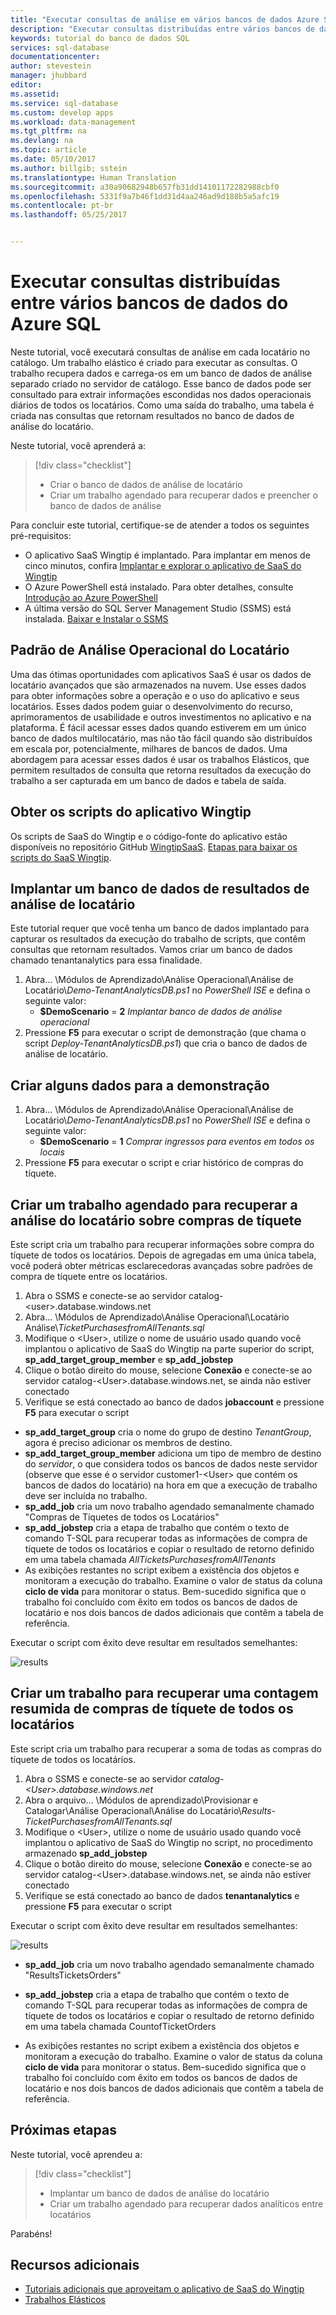 ```yaml
---
title: "Executar consultas de análise em vários bancos de dados Azure SQL | Microsoft Docs"
description: "Executar consultas distribuídas entre vários bancos de dados do Azure SQL"
keywords: tutorial do banco de dados SQL
services: sql-database
documentationcenter: 
author: stevestein
manager: jhubbard
editor: 
ms.assetid: 
ms.service: sql-database
ms.custom: develop apps
ms.workload: data-management
ms.tgt_pltfrm: na
ms.devlang: na
ms.topic: article
ms.date: 05/10/2017
ms.author: billgib; sstein
ms.translationtype: Human Translation
ms.sourcegitcommit: a30a90682948b657fb31dd14101172282988cbf0
ms.openlocfilehash: 5331f9a7b46f1dd31d4aa246ad9d188b5a5afc19
ms.contentlocale: pt-br
ms.lasthandoff: 05/25/2017


---
```

# <a name="run-distributed-queries-across-multiple-azure-sql-databases"></a>Executar consultas distribuídas entre vários bancos de dados do Azure SQL

Neste tutorial, você executará consultas de análise em cada locatário no catálogo. Um trabalho elástico é criado para executar as consultas. O trabalho recupera dados e carrega-os em um banco de dados de análise separado criado no servidor de catálogo. Esse banco de dados pode ser consultado para extrair informações escondidas nos dados operacionais diários de todos os locatários. Como uma saída do trabalho, uma tabela é criada nas consultas que retornam resultados no banco de dados de análise do locatário.


Neste tutorial, você aprenderá a:

> [!div class="checklist"]
> * Criar o banco de dados de análise de locatário
> * Criar um trabalho agendado para recuperar dados e preencher o banco de dados de análise

Para concluir este tutorial, certifique-se de atender a todos os seguintes pré-requisitos:

* O aplicativo SaaS Wingtip é implantado. Para implantar em menos de cinco minutos, confira [Implantar e explorar o aplicativo de SaaS do Wingtip](sql-database-saas-tutorial.md)
* O Azure PowerShell está instalado. Para obter detalhes, consulte [Introdução ao Azure PowerShell](https://docs.microsoft.com/powershell/azure/get-started-azureps)
* A última versão do SQL Server Management Studio (SSMS) está instalada. [Baixar e Instalar o SSMS](https://docs.microsoft.com/sql/ssms/download-sql-server-management-studio-ssms)

## <a name="tenant-operational-analytics-pattern"></a>Padrão de Análise Operacional do Locatário

Uma das ótimas oportunidades com aplicativos SaaS é usar os dados de locatário avançados que são armazenados na nuvem. Use esses dados para obter informações sobre a operação e o uso do aplicativo e seus locatários. Esses dados podem guiar o desenvolvimento do recurso, aprimoramentos de usabilidade e outros investimentos no aplicativo e na plataforma. É fácil acessar esses dados quando estiverem em um único banco de dados multilocatário, mas não tão fácil quando são distribuídos em escala por, potencialmente, milhares de bancos de dados. Uma abordagem para acessar esses dados é usar os trabalhos Elásticos, que permitem resultados de consulta que retorna resultados da execução do trabalho a ser capturada em um banco de dados e tabela de saída.

## <a name="get-the-wingtip-application-scripts"></a>Obter os scripts do aplicativo Wingtip

Os scripts de SaaS do Wingtip e o código-fonte do aplicativo estão disponíveis no repositório GitHub [WingtipSaaS](https://github.com/Microsoft/WingtipSaaS). [Etapas para baixar os scripts do SaaS Wingtip](sql-database-wtp-overview.md#download-the-wingtip-saas-scripts).

## <a name="deploy-a-database-for-tenant-analytics-results"></a>Implantar um banco de dados de resultados de análise de locatário

Este tutorial requer que você tenha um banco de dados implantado para capturar os resultados da execução do trabalho de scripts, que contêm consultas que retornam resultados. Vamos criar um banco de dados chamado tenantanalytics para essa finalidade.

1. Abra... \\Módulos de Aprendizado\\Análise Operacional\\Análise de Locatário\\*Demo-TenantAnalyticsDB.ps1* no *PowerShell ISE* e defina o seguinte valor:
   * **$DemoScenario** = **2** *Implantar banco de dados de análise operacional*
1. Pressione **F5** para executar o script de demonstração (que chama o script *Deploy-TenantAnalyticsDB.ps1*) que cria o banco de dados de análise de locatário.

## <a name="create-some-data-for-the-demo"></a>Criar alguns dados para a demonstração

1. Abra... \\Módulos de Aprendizado\\Análise Operacional\\Análise de Locatário\\*Demo-TenantAnalyticsDB.ps1* no *PowerShell ISE* e defina o seguinte valor:
   * **$DemoScenario** = **1** *Comprar ingressos para eventos em todos os locais*
1. Pressione **F5** para executar o script e criar histórico de compras do tíquete.


## <a name="create-a-scheduled-job-to-retrieve-tenant-analytics-about-ticket-purchases"></a>Criar um trabalho agendado para recuperar a análise do locatário sobre compras de tíquete

Este script cria um trabalho para recuperar informações sobre compra do tíquete de todos os locatários. Depois de agregadas em uma única tabela, você poderá obter métricas esclarecedoras avançadas sobre padrões de compra de tíquete entre os locatários.

1. Abra o SSMS e conecte-se ao servidor catalog-&lt;user&gt;.database.windows.net
1. Abra... \\Módulos de Aprendizado\\Análise Operacional\\Locatário Análise\\*TicketPurchasesfromAllTenants.sql*
1. Modifique o &lt;User&gt;, utilize o nome de usuário usado quando você implantou o aplicativo de SaaS do Wingtip na parte superior do script, **sp\_add\_target\_group\_member** e **sp\_add\_jobstep**
1. Clique o botão direito do mouse, selecione **Conexão** e conecte-se ao servidor catalog-&lt;User&gt;.database.windows.net, se ainda não estiver conectado
1. Verifique se está conectado ao banco de dados **jobaccount** e pressione **F5** para executar o script

* **sp\_add\_target\_group** cria o nome do grupo de destino *TenantGroup*, agora é preciso adicionar os membros de destino.
* **sp\_add\_target\_group\_member** adiciona um tipo de membro de destino do *servidor*, o que considera todos os bancos de dados neste servidor (observe que esse é o servidor customer1-&lt;User&gt; que contém os bancos de dados do locatário) na hora em que a execução de trabalho deve ser incluída no trabalho.
* **sp\_add\_job** cria um novo trabalho agendado semanalmente chamado "Compras de Tíquetes de todos os Locatários"
* **sp\_add\_jobstep** cria a etapa de trabalho que contém o texto de comando T-SQL para recuperar todas as informações de compra de tíquete de todos os locatários e copiar o resultado de retorno definido em uma tabela chamada *AllTicketsPurchasesfromAllTenants*
* As exibições restantes no script exibem a existência dos objetos e monitoram a execução do trabalho. Examine o valor de status da coluna **ciclo de vida** para monitorar o status. Bem-sucedido significa que o trabalho foi concluído com êxito em todos os bancos de dados de locatário e nos dois bancos de dados adicionais que contêm a tabela de referência.

Executar o script com êxito deve resultar em resultados semelhantes:

![results](media/sql-database-saas-tutorial-tenant-analytics/ticket-purchases-job.png)

## <a name="create-a-job-to-retrieve-a-summary-count-of-ticket-purchases-from-all-tenants"></a>Criar um trabalho para recuperar uma contagem resumida de compras de tíquete de todos os locatários

Este script cria um trabalho para recuperar a soma de todas as compras do tíquete de todos os locatários.

1. Abra o SSMS e conecte-se ao servidor *catalog-&lt;User&gt;.database.windows.net*
1. Abra o arquivo... \\Módulos de aprendizado\\Provisionar e Catalogar\\Análise Operacional\\Análise do Locatário\\*Results-TicketPurchasesfromAllTenants.sql*
1. Modifique o &lt;User&gt;, utilize o nome de usuário usado quando você implantou o aplicativo de SaaS do Wingtip no script, no procedimento armazenado **sp\_add\_jobstep**
1. Clique o botão direito do mouse, selecione **Conexão** e conecte-se ao servidor catalog-&lt;User&gt;.database.windows.net, se ainda não estiver conectado
1. Verifique se está conectado ao banco de dados **tenantanalytics** e pressione **F5** para executar o script

Executar o script com êxito deve resultar em resultados semelhantes:

![results](media/sql-database-saas-tutorial-tenant-analytics/total-sales.png)



* **sp\_add\_job** cria um novo trabalho agendado semanalmente chamado "ResultsTicketsOrders"

* **sp\_add\_jobstep** cria a etapa de trabalho que contém o texto de comando T-SQL para recuperar todas as informações de compra de tíquete de todos os locatários e copiar o resultado de retorno definido em uma tabela chamada CountofTicketOrders

* As exibições restantes no script exibem a existência dos objetos e monitoram a execução do trabalho. Examine o valor de status da coluna **ciclo de vida** para monitorar o status. Bem-sucedido significa que o trabalho foi concluído com êxito em todos os bancos de dados de locatário e nos dois bancos de dados adicionais que contêm a tabela de referência.


## <a name="next-steps"></a>Próximas etapas

Neste tutorial, você aprendeu a:

> [!div class="checklist"]
> * Implantar um banco de dados de análise do locatário
> * Criar um trabalho agendado para recuperar dados analíticos entre locatários

Parabéns!

## <a name="additional-resources"></a>Recursos adicionais

* [Tutoriais adicionais que aproveitam o aplicativo de SaaS do Wingtip](sql-database-wtp-overview.md#sql-database-wingtip-saas-tutorials)
* [Trabalhos Elásticos](sql-database-elastic-jobs-overview.md)
